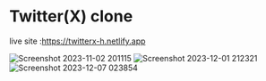 # Twitter(X) clone
live site :https://twitterx-h.netlify.app




![Screenshot 2023-11-02 201115](https://github.com/EssamKonafa/twitter-X-clone/assets/128749610/c8b24356-47c7-4427-92f2-772306662ca7)
![Screenshot 2023-12-01 212321](https://github.com/EssamKonafa/twitter-X-clone/assets/128749610/6025abf0-e185-4e4a-a33d-9e29de1b3748)
![Screenshot 2023-12-07 023854](https://github.com/EssamKonafa/twitter-X-clone/assets/128749610/98fa2c96-3d32-4bac-916e-d97cbebe1ace)
